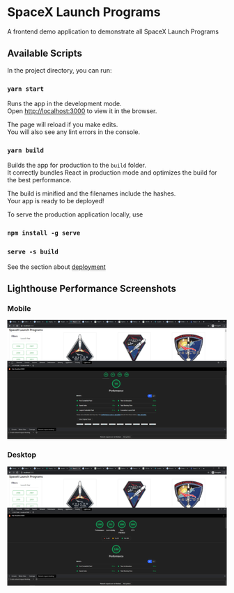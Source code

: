 # SpaceX Launch Programs
A frontend demo application to demonstrate all SpaceX Launch Programs

## Available Scripts

In the project directory, you can run:

### `yarn start`

Runs the app in the development mode.\
Open [http://localhost:3000](http://localhost:3000) to view it in the browser.

The page will reload if you make edits.\
You will also see any lint errors in the console.

### `yarn build`

Builds the app for production to the `build` folder.\
It correctly bundles React in production mode and optimizes the build for the best performance.

The build is minified and the filenames include the hashes.\
Your app is ready to be deployed!

To serve the production application locally, use
### `npm install -g serve`
### `serve -s build`

See the section about [deployment](https://facebook.github.io/create-react-app/docs/deployment) 


## Lighthouse Performance Screenshots

### Mobile
![Screenshot](Mobile%20Performance%201.PNG)

### Desktop
![Screenshot](Desktop%20Performance%20Score.PNG)
